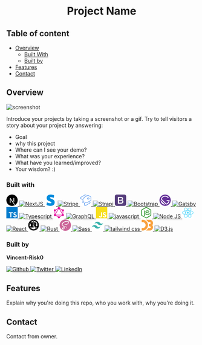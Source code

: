 <h1 align="center">Project Name</h1>

<!-- Table of content-->

 ## Table of content

* [Overview](#overview)
    * [Built With](#built-with)
    * [Built by](#built-by)
* [Features](#features)
* [Contact](#contact)


## Overview

![screenshot](https://user-images.githubusercontent.com/16707738/92399059-5716eb00-f132-11ea-8b14-bcacdc8ec97b.png)

Introduce your projects by taking a screenshot or a gif. Try to tell visitors a story about your project by answering:

- Goal
- why this project
- Where can I see your demo?
- What was your experience?
- What have you learned/improved?
- Your wisdom? :)

### Built with

<a href="https://nextjs.org/">
    <img width="30"  src="./asset/next-dot-js.svg" alt="NextJS logo"/>
    <img src="https://img.shields.io/badge/nextjs-010101?style=for-the-badge" alt="NextJS"/>
</a>    
<a href="https://stripe.com">
    <img width="30"  src="./asset/stripe.svg" alt="Stripe logo"/>
    <img src="https://img.shields.io/badge/stripe-008CDD?style=for-the-badge" alt="Stripe"/>
</a>    
<a href="https://strapi.io/">
    <img width="30" src="./asset/strapi.svg" alt="Strapi Logo"/>
    <img src="https://img.shields.io/badge/Strapi-2E7EEA?style=for-the-badge" alt="Strapi"/>
</a>
<a href="https://getbootstrap.com/">
    <img width="30" src="./asset/bootstrap.svg" alt="Bootstrap Logo"/>
    <img src="https://img.shields.io/badge/Bootstrap-563D7C?style=for-the-badge" alt="Bootstrap"/>
</a>
<a href="https://www.gatsbyjs.com/">
    <img width="30" src="./asset/gatsby.svg" alt="Gatsby logo"/>
    <img src="https://img.shields.io/badge/gatsby-663399?style=for-the-badge" alt="Gatsby"/>
</a>
<a href="https://www.typescriptlang.org/">
    <img width="30" src="./asset/typescript.svg" alt="Typescript Logo"/>
    <img src="https://img.shields.io/badge/Typescript-007ACC?style=for-the-badge" alt="Typescript"/>
</a>
<a href="https://graphql.org/">
    <img width="30" src="./asset/graphql.svg" alt="GraphQL Logo"/>
    <img src="https://img.shields.io/badge/graphQL-E10098?style=for-the-badge" alt="GraphQL"/>
</a>
<a href="https://www.javascript.com/">
    <img width="30" src="./asset/javascript.svg" alt="Javascript Logo"/>
    <img src="https://img.shields.io/badge/Javascript-F7DF1E?style=for-the-badge" alt="javascript"/>
</a>
<a href="https://nodejs.org/">
    <img width="30" src="./asset/node-dot-js.svg" alt="Node JS logo"/>
    <img src="https://img.shields.io/badge/NodeJS-339933?style=for-the-badge" alt="Node JS"/>
</a>
<a href="https://reactjs.org/">
    <img width="30" src="./asset/react.svg" alt="React Logo"/>
    <img src="https://img.shields.io/badge/React-61DAFB?style=for-the-badge" alt="React"/>
</a>
<a href="https://www.rust-lang.org/">
    <img width="30" src="./asset/rust.svg" alt="Rust Logo"/>
    <img src="https://img.shields.io/badge/Rust-010101?style=for-the-badge" alt="Rust"/>
</a>
<a href="https://sass-lang.com/">
    <img width="30"  src="./asset/sass.svg" alt="Sass logo"/>
    <img src="https://img.shields.io/badge/sass-CC6699?style=for-the-badge" alt="Sass"/>
</a>
<a href="https://tailwindcss.com/">
    <img width="30" src="./asset/tailwindcss.svg" alt="tailwind css logo"/>
    <img src="https://img.shields.io/badge/tailwindcss-38B2AC?style=for-the-badge" alt="tailwind css"/>
</a>
<a href="https://d3js.org/">
    <img width="30" src="./asset/d3-dot-js.svg" alt="D3.js logo"/>
    <img src="https://img.shields.io/badge/D3.JS-F9A03C?style=for-the-badge" alt="D3.js"/>
</a>



### Built by

**Vincent-Risk0**

<a href="https://github.com/Vincent-Risk0">
    <img width="30"  src="https://raw.githubusercontent.com/Vincent-Risk0/Utility-folder/cd6f90936a3876dea6c6fe9b8fe2f880f814f6d4/asset/github.svg" alt="Github"/>
</a>    
<a href="https://twitter.com/Vincent_Risk0">
    <img width="30"  src="https://raw.githubusercontent.com/Vincent-Risk0/Utility-folder/cd6f90936a3876dea6c6fe9b8fe2f880f814f6d4/asset/twitter.svg" alt="Twitter"/>
</a>
<a href="https://www.linkedin.com/in/vincent-btn-dev/">
    <img width="30" src="https://raw.githubusercontent.com/Vincent-Risk0/Utility-folder/49c9131fd1cb3709877b9c0597ff8fef85ccb15b/asset/linkedin.svg" alt="LinkedIn"/>
</a>

## Features

Explain why you're doing this repo, who you work with, why you're doing it. 

## Contact

Contact from owner.
